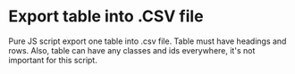 # Export table into .CSV file

Pure JS script export one table into .csv file. Table must have headings and rows. Also, table can have any classes and ids everywhere, it's not important for this script.
